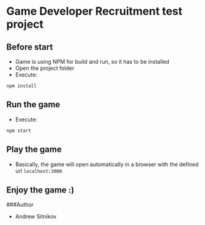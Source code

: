 # Game Developer Recruitment test project

## Before start
* Game is using NPM for build and run, so it has to be installed
* Open the project folder
* Execute:
```
npm install
```

## Run the game

* Execute:
```
npm start
```

## Play the game
* Basically, the game will open automatically in a browser with the defined url ```localhost:3000```

## Enjoy the game :)

###Author 
* Andrew Sitnikov
